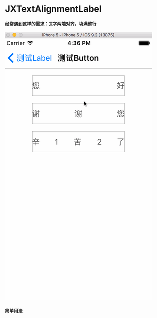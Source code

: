 # JXTextAlignmentLabel
#### 经常遇到这样的需求：文字两端对齐，填满整行
![文字两端对齐，填满整行.gif](https://github.com/JiongXing/JXTextAlignmentLabel/raw/master/screenshots/文字两端对齐，填满整行.gif)
#### 简单用法
```objc

```